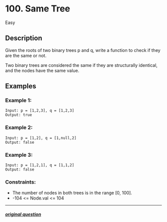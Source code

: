 # 100. Same Tree

Easy

## Description

Given the roots of two binary trees p and q, write a function to check if they are the same or not.

Two binary trees are considered the same if they are structurally identical, and the nodes have the same value.

## Examples

### Example 1:

```
Input: p = [1,2,3], q = [1,2,3]
Output: true
```

### Example 2:

```
Input: p = [1,2], q = [1,null,2]
Output: false

```

### Example 3:

```
Input: p = [1,2,1], q = [1,1,2]
Output: false

```

### Constraints:

- The number of nodes in both trees is in the range [0, 100].
- -104 <= Node.val <= 104

---

##### [original question](https://leetcode.com/problems/same-tree/)

